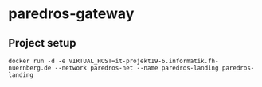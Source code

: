 # paredros-gateway

## Project setup
```
docker run -d -e VIRTUAL_HOST=it-projekt19-6.informatik.fh-nuernberg.de --network paredros-net --name paredros-landing paredros-landing
```
